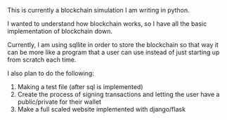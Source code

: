 This is currently a blockchain simulation I am writing in python. 

I wanted to understand how blockchain works, so I have all the basic implementation of blockchain down. 

Currently, I am using sqllite in order to store the blockchain so that way it can be more like a program that 
a user can use instead of just starting up from scratch each time. 

I also plan to do the following: 
1. Making a test file (after sql is implemented)
2. Create the process of signing transactions and letting the user have a public/private for their wallet
2. Make a full scaled website implemented with django/flask 